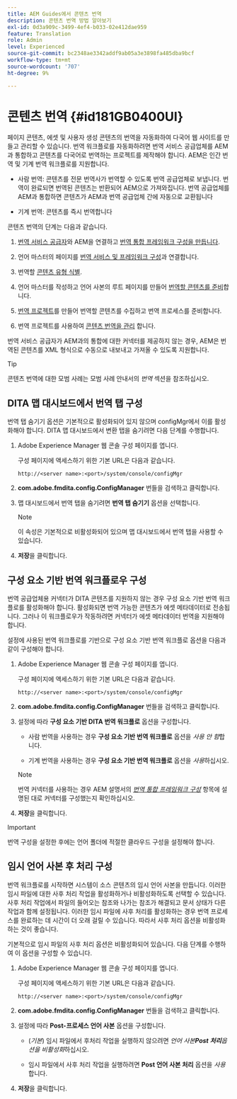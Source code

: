 ```yaml
---
title: AEM Guides에서 콘텐츠 번역
description: 콘텐츠 번역 방법 알아보기
exl-id: 0d3a909c-3499-4ef4-b033-02e412dae959
feature: Translation
role: Admin
level: Experienced
source-git-commit: bc2348ae3342addf9ab05a3e3898fa485dba9bcf
workflow-type: tm+mt
source-wordcount: '707'
ht-degree: 9%

---
```


# 콘텐츠 번역 {#id181GB0400UI}

페이지 콘텐츠, 에셋 및 사용자 생성 콘텐츠의 번역을 자동화하여 다국어 웹 사이트를 만들고 관리할 수 있습니다. 번역 워크플로를 자동화하려면 번역 서비스 공급업체를 AEM과 통합하고 콘텐츠를 다국어로 번역하는 프로젝트를 제작해야 합니다. AEM은 인간 번역 및 기계 번역 워크플로를 지원합니다.

- 사람 번역: 콘텐츠를 전문 번역사가 번역할 수 있도록 번역 공급업체로 보냅니다. 번역이 완료되면 번역된 콘텐츠는 반환되어 AEM으로 가져와집니다. 번역 공급업체를 AEM과 통합하면 콘텐츠가 AEM과 번역 공급업체 간에 자동으로 교환됩니다

- 기계 번역: 콘텐츠를 즉시 번역합니다


콘텐츠 번역의 단계는 다음과 같습니다.

1. [번역 서비스 공급자](https://helpx.adobe.com/experience-manager/6-5/sites/administering/using/tc-tic.html#ConnectingtoaTranslationServiceProvider)와 AEM을 연결하고 [번역 통합 프레임워크 구성을 만듭니다](https://helpx.adobe.com/experience-manager/6-5/sites/administering/using/tc-tic.html#CreatingaTranslationIntegrationConfiguration).

1. 언어 마스터의 페이지를 [번역 서비스 및 프레임워크 구성](https://helpx.adobe.com/experience-manager/6-5/sites/administering/using/tc-tic.html#ConfiguringPagesforTranslation)과 연결합니다.

1. 번역할 [콘텐츠 유형 식별](https://helpx.adobe.com/experience-manager/6-5/sites/administering/using/tc-rules.html).

1. 언어 마스터를 작성하고 언어 사본의 루트 페이지를 만들어 [번역할 콘텐츠를 준비](https://helpx.adobe.com/experience-manager/6-5/sites/administering/using/tc-prep.html)합니다.

1. [번역 프로젝트](https://helpx.adobe.com/experience-manager/6-5/sites/administering/using/tc-manage.html)를 만들어 번역할 콘텐츠를 수집하고 번역 프로세스를 준비합니다.

1. 번역 프로젝트를 사용하여 [콘텐츠 번역을 관리](https://helpx.adobe.com/experience-manager/6-5/sites/administering/using/tc-manage.html) 합니다.


번역 서비스 공급자가 AEM과의 통합에 대한 커넥터를 제공하지 않는 경우, AEM은 번역된 콘텐츠를 XML 형식으로 수동으로 내보내고 가져올 수 있도록 지원합니다.

>[!TIP]
>
> 콘텐츠 번역에 대한 모범 사례는 모범 사례 안내서의 *번역* 섹션을 참조하십시오.

## DITA 맵 대시보드에서 번역 탭 구성

번역 탭 숨기기 옵션은 기본적으로 활성화되어 있지 않으며 configMgr에서 이를 활성화해야 합니다. DITA 맵 대시보드에서 변환 탭을 숨기려면 다음 단계를 수행합니다.

1. Adobe Experience Manager 웹 콘솔 구성 페이지를 엽니다.

   구성 페이지에 액세스하기 위한 기본 URL은 다음과 같습니다.

   ```http
   http://<server name>:<port>/system/console/configMgr
   ```

1. **com.adobe.fmdita.config.ConfigManager** 번들을 검색하고 클릭합니다.

1. 맵 대시보드에서 번역 탭을 숨기려면 **번역 탭 숨기기** 옵션을 선택합니다.

   >[!NOTE]
   >
   > 이 속성은 기본적으로 비활성화되어 있으며 맵 대시보드에서 번역 탭을 사용할 수 있습니다.

1. **저장**&#x200B;을 클릭합니다.

## 구성 요소 기반 번역 워크플로우 구성

번역 공급업체용 커넥터가 DITA 콘텐츠를 지원하지 않는 경우 구성 요소 기반 번역 워크플로를 활성화해야 합니다. 활성화되면 번역 가능한 콘텐츠가 에셋 메타데이터로 전송됩니다. 그러나 이 워크플로우가 작동하려면 커넥터가 에셋 메타데이터 번역을 지원해야 합니다.

설정에 사용된 번역 워크플로를 기반으로 구성 요소 기반 번역 워크플로 옵션을 다음과 같이 구성해야 합니다.

1. Adobe Experience Manager 웹 콘솔 구성 페이지를 엽니다.

   구성 페이지에 액세스하기 위한 기본 URL은 다음과 같습니다.

   ```http
   http://<server name>:<port>/system/console/configMgr
   ```

1. **com.adobe.fmdita.config.ConfigManager** 번들을 검색하고 클릭합니다.

1. 설정에 따라 **구성 요소 기반 DITA 번역 워크플로** 옵션을 구성합니다.

   - 사람 번역을 사용하는 경우 **구성 요소 기반 번역 워크플로** 옵션을 *사용 안 함*&#x200B;합니다.

   - 기계 번역을 사용하는 경우 **구성 요소 기반 번역 워크플로** 옵션을 *사용*&#x200B;하십시오.

   >[!NOTE]
   >
   > 번역 커넥터를 사용하는 경우 AEM 설명서의 *[번역 통합 프레임워크 구성](https://helpx.adobe.com/experience-manager/6-5/sites/administering/using/tc-tic.html)* 항목에 설명된 대로 커넥터를 구성했는지 확인하십시오.

1. **저장**&#x200B;을 클릭합니다.

<!---

This was added for 2406 CS IG

## Configure the legacy translation workflow 

It is recommended that you use the latest translation workflow, which provides enhanced performance. However, you can configure the legacy translation workflow if necessary.

Based on the translation workflow used in your setup, provide the following (property) details to configure the legacy translation workflow: the component-based translation workflow option should be configured as follows:

1.  Open the Adobe Experience Manager Web Console Configuration page.

    The default URL to access the configuration page is:

    ! Add the syntax of http as given in previous config

    Note: Configure htttp code as given in previous sample
    

1.  Search for and click on the **com.adobe.fmdita.config.ConfigManager** bundle.



1.  Configure the **Run legacy translation workflow** option as per your setup:

    -   If you use the latest translation workflow, then *Disable* \( `false`\) the **Run legacy translation workflow** option. The latest translation workflow is enabled by default. <br> 

    -   If you use the legacy translation, then *Enable \( `true`\)* the **Run legacy translation workflow** option.

1.  Click **Save**.


--->
>[!IMPORTANT]
>
> 번역 구성을 설정한 후에는 언어 폴더에 적절한 클라우드 구성을 설정해야 합니다.

## 임시 언어 사본 후 처리 구성

번역 워크플로를 시작하면 시스템이 소스 콘텐츠의 임시 언어 사본을 만듭니다. 이러한 임시 파일에 대한 사후 처리 작업을 활성화하거나 비활성화하도록 선택할 수 있습니다. 사후 처리 작업에서 파일의 들어오는 참조와 나가는 참조가 해결되고 문서 상태가 다른 작업과 함께 설정됩니다. 이러한 임시 파일에 사후 처리를 활성화하는 경우 번역 프로세스를 완료하는 데 시간이 더 오래 걸릴 수 있습니다. 따라서 사후 처리 옵션을 비활성화하는 것이 좋습니다.

기본적으로 임시 파일의 사후 처리 옵션은 비활성화되어 있습니다. 다음 단계를 수행하여 이 옵션을 구성할 수 있습니다.

1. Adobe Experience Manager 웹 콘솔 구성 페이지를 엽니다.

   구성 페이지에 액세스하기 위한 기본 URL은 다음과 같습니다.

   ```http
   http://<server name>:<port>/system/console/configMgr
   ```

1. **com.adobe.fmdita.config.ConfigManager** 번들을 검색하고 클릭합니다.

1. 설정에 따라 **Post-프로세스 언어 사본** 옵션을 구성합니다.

   - \(*기본*\) 임시 파일에서 후처리 작업을 실행하지 않으려면 *언어 사본&#x200B;**Post 처리**옵션을 비활성화*&#x200B;하십시오.

   - 임시 파일에서 사후 처리 작업을 실행하려면 **Post 언어 사본 처리** 옵션을 *사용*&#x200B;합니다.

1. **저장**&#x200B;을 클릭합니다.
